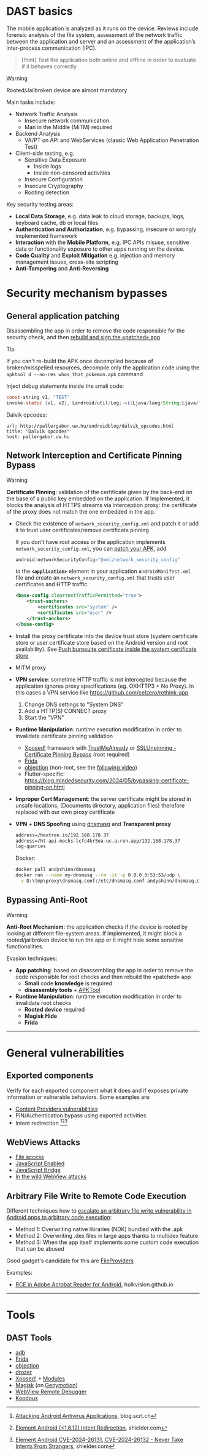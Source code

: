 # DAST basics
The mobile application is analyzed as it runs on the device. Reviews include forensic analysis of the file system, assessment of the network traffic between the application and server and an assessment of the application’s inter-process communication (IPC).

>[!hint]
>Test the application both online and offline in order to evaluate if it behaves correctly.

>[!warning] 
>Rooted/Jailbroken device are almost mandatory

Main tasks include:
- Network Traffic Analysis
    - Insecure network communication
    - Man in the Middle (MiTM) required
- Backend Analysis
    - VA/PT on API and WebServices (classic Web Application Penetration Test)
- Client-side testing, e.g.
    - Sensitive Data Exposure
        - Inside logs
        - Inside non-censored activities
    - Insecure Configuration
    - Insecure Cryptography
    - Rooting detection

Key security testing areas:
- **Local Data Storage**, e.g. data leak to cloud storage, backups, logs, keyboard cache, db or local files
- **Authentication and Authorization**, e.g. bypassing, insecure or wrongly implemented framework
- **Interaction** with the **Mobile Platform**, e.g. IPC APIs misuse, sensitive data or functionality exposure to other apps running on the device.
- **Code Quality** and **Exploit Mitigation** e.g. injection and memory management issues, cross-site scripting
- **Anti-Tampering** and **Anti-Reversing**

# Security mechanism bypasses

## General application patching

Disassembling the app in order to remove the code responsible for the security check, and then [rebuild and sign the «patched» app](../Tools/APKTool.md#Rebuild%20files%20into%20APK).

>[!tip]
>If you can't re-build the APK once decompiled because of broken/misspelled resources, decompile only the application code using the `apktool d --no-res whos_that_pokemon.apk` command

Inject debug statements inside the smali code:
```java
const-string v1, "TEST"
invoke-static {v1, v2}, Landroid/util/Log;->i(Ljava/lang/String;Ljava/lang/String;)I
```

Dalvik opcodes:

```cardlink
url: http://pallergabor.uw.hu/androidblog/dalvik_opcodes.html
title: "Dalvik opcodes"
host: pallergabor.uw.hu
```

## Network Interception and Certificate Pinning Bypass

>[!warning] 
>**Certificate Pinning**: validation of the certificate given by the back-end on the base of a public key embedded on the application. If Implemented, it blocks the analysis of HTTPS streams via interception proxy: the certificate of the proxy does not match the one embedded in the app.

- Check the existence of `network_security_config.xml` and patch it or add it to trust user certificates/remove certificate pinning

	If you don't have root access or the application implements `network_security_config.xml`, you can [patch your APK](Android%20Dynamic%20application%20security%20testing%20(DAST).md#General%20application%20patching), add 
	```java
	android:networkSecurityConfig="@xml/network_security_config"
	```
	
	to the **`<application>`** element in your application `AndroidManifest.xml` file and create an `network_security_config.xml` that trusts user certificates and HTTP traffic.

	```xml
	<base-config cleartextTrafficPermitted="true">
	    <trust-anchors>
	        <certificates src="system" />
	        <certificates src="user" />
	    </trust-anchors>
	</base-config>
	```

	[^net-sec-conf]: [network_security_config.xml](https://developer.android.com/privacy-and-security/security-config), android.com

- Install the proxy certificate into the device trust store (system certificate store or user certificate store based on the Android version and root availability). See [Push burpsuite certificate inside the system certificate store](../Tools/adb.md#Push%20burpsuite%20certificate%20inside%20the%20system%20certificate%20store)
- MITM proxy
- **VPN service**: sometime HTTP traffic is not intercepted because the application ignores proxy specifications (eg. OKHTTP3 + No Proxy). In this cases a VPN service like https://github.com/celzero/rethink-app 
	1. Change DNS settings to "System DNS"
	2. Add a HTTP(S) CONNECT proxy
	3. Start the "VPN"
- **Runtime Manipulation**: runtime execution modification in order to invalidate certificate pinning validation
    - [Xposed!](../Tools/Xposed!.md) framework with [TrustMeAlready](../Tools/Xposed!.md#TrustMeAlready) or [SSLUnpinning - Certificate Pinning Bypass](../Tools/Xposed!.md#SSLUnpinning%20-%20Certificate%20Pinning%20Bypass) (root required)
    - [Frida](../Tools/Frida.md)
    - [objection](../Tools/objection.md) (non-root, see the [following video](https://www.youtube.com/watch?v=qaJBWcueCIA&ab_channel=CorSecure))
    - Flutter-specific: https://blog.mindedsecurity.com/2024/05/bypassing-certificate-pinning-on.html
- **Improper Cert Management**: the server certificate might be stored in unsafe locations, (Documents directory, application files) therefore replaced with our own proxy certificate
- **VPN** + **DNS Spoofing** using [dnsmasq](https://thekelleys.org.uk/dnsmasq/doc.html) and **Transparent proxy** 
	```txt title:"dnsmaq configuration"
	address=/hextree.io/192.168.178.37
	address=/ht-api-mocks-lcfc4kr5oa-uc.a.run.app/192.168.178.37
	log-queries
	```
	Docker:
	```sh title:docker
	docker pull andyshinn/dnsmasq
	docker run --name my-dnsmasq --rm -it -p 0.0.0.0:53:53/udp \
	 -v D:\tmp\proxy\dnsmasq.conf:/etc/dnsmasq.conf andyshinn/dnsmasq.conf andyshinn/dnsmasq
	```

## Bypassing Anti-Root

>[!warning]
> **Anti-Root Mechanism**: the application checks if the device is rooted by looking at different file-system areas. If implemented, it might block a rooted/jailbroken device to run the app or it might hide some sensitive functionalities.

Evasion techniques:
- **App patching**: based on disassembling the app in order to remove the code responsible for root checks and then rebuild the «patched» app
    - **Smali** code **knowledge** is required
    - **disassembly tools** + [APKTool](../Tools/APKTool.md)
- **Runtime Manipulation**: runtime execution modification in order to invalidate root checks
    - **Rooted device** required
    - **Magisk Hide**
    - **Frida**

---

# General vulnerabilities

## Exported components

Verify for each exported component what it does and if exposes private information or vulnerable behaviors.
Some examples are:
- [Content Providers vulnerabilities](Content%20Providers.md#Example%20vulnerabilities)
- PIN/Authentication bypass using exported activities
- Intent redirection [^intent-redir-1][^intent-redir-2][^intent-redir-3]

[^file-read-content-provider-vault]: [Arbitrary file interaction using an exported content provider](https://0xbro.red/disclosures/disclosed-vulnerabilities/digital-private-vault/#arbitrary-file-interaction-using-an-exported-content-provider), 0xbro.red
[^file-read-content-provider-element]: [Element Android (<1.6.12) Sensitive file disclosure via share activity](https://www.shielder.com/advisories/element-android-sensitive-file-disclosure/), shielder.com
[^intent-redir-1]: [Attacking Android Antivirus Applications](https://blog.scrt.ch/2023/03/29/attacking-android-antivirus-applications/), blog.scrt.ch
[^intent-redir-2]: [Element Android (<1.6.12) Intent Redirection](https://www.shielder.com/advisories/element-android-intent-redirection/), shielder.com
[^intent-redir-3]: [Element Android CVE-2024-26131, CVE-2024-26132 - Never Take Intents From Strangers](https://www.shielder.com/blog/2024/04/element-android-cve-2024-26131-cve-2024-26132-never-take-intents-from-strangers/), shielder.com

## WebViews Attacks

- [File access](WebViews.md#File%20access)
- [JavaScript Enabled](WebViews.md#JavaScript%20Enabled)
- [JavaScript Bridge](WebViews.md#JavaScript%20Bridge)
- [In the wild WebView attacks](WebViews.md#In%20the%20wild%20WebView%20attacks)

## Arbitrary File Write to Remote Code Execution

Different techniques how to [escalate an arbitrary file write vulnerability in Android apps to arbitrary code execution](../../Readwise/Tweets/@LiveOverflow%20on%20Twitter%20-%20I'm%20Looking%20for%20Differen....md): 

- Method 1: Overwriting native libraries (NDK) bundled with the .apk
- Method 2: Overwriting .dex files in large apps thanks to multidex feature
- Method 3: When the app itself implements some custom code execution that can be abused

Good gadget's candidate for this are [FileProviders](Content%20Providers.md#read%20or%20write%20permissions) 

Examples:
- [RCE in Adobe Acrobat Reader for Android](../../Readwise/Articles/hulkvision.github.io%20-%20RCE%20in%20Adobe%20Acrobat%20Reader%20for%20Android.md), hulkvision.github.io


---

# Tools

## DAST Tools
- [adb](../Tools/adb.md#Dynamic%20analysis)
- [Frida](../Tools/Frida.md)
- [objection](../Tools/objection.md)
- [drozer](../Tools/drozer.md)
- [Xposed!](../Tools/Xposed!.md) + [Modules](../Tools/Xposed!.md#Modules)
- [Magisk](https://github.com/topjohnwu/Magisk) (on [Genymotion](https://support.genymotion.com/hc/en-us/articles/360011385178-How-to-install-Xposed-or-Magisk-Edxposed-with-Genymotion-Device-image-PaaS-))
- [WebView Remote Debugger](chrome://inspect/#devices)
- [Koodous](https://koodous.com/)

